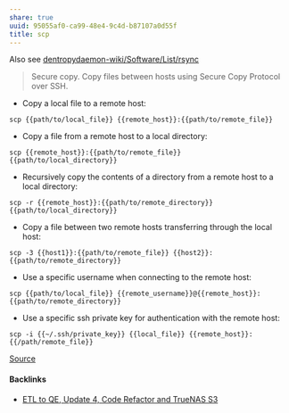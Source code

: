 ```yaml
---
share: true
uuid: 95055af0-ca99-48e4-9c4d-b87107a0d55f
title: scp
---
```

Also see [dentropydaemon-wiki/Software/List/rsync](../dentropydaemon-wiki/Software/List/rsync)

> Secure copy. Copy files between hosts using Secure Copy Protocol over SSH.

*   Copy a local file to a remote host:

`scp {{path/to/local_file}} {{remote_host}}:{{path/to/remote_file}}`

*   Copy a file from a remote host to a local directory:

`scp {{remote_host}}:{{path/to/remote_file}} {{path/to/local_directory}}`

*   Recursively copy the contents of a directory from a remote host to a local directory:

`scp -r {{remote_host}}:{{path/to/remote_directory}} {{path/to/local_directory}}`

*   Copy a file between two remote hosts transferring through the local host:

`scp -3 {{host1}}:{{path/to/remote_file}} {{host2}}:{{path/to/remote_directory}}`

*   Use a specific username when connecting to the remote host:

`scp {{path/to/local_file}} {{remote_username}}@{{remote_host}}:{{path/to/remote_directory}}`

*   Use a specific ssh private key for authentication with the remote host:

`scp -i {{~/.ssh/private_key}} {{local_file}} {{remote_host}}:{{/path/remote_file}}`

[Source](https://github.com/tldr-pages/tldr/blob/master/pages/common/scp.md)

#### Backlinks

* [ETL to QE, Update 4, Code Refactor and TrueNAS S3](/d59dbed7-08bd-462e-8f87-24a80c791f46)